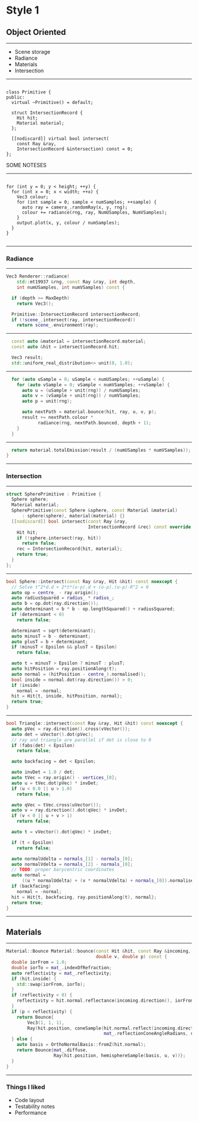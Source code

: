 <div class="white-bg">

# Style 1
## Object Oriented

</div>

---

* Scene storage
* Radiance
* Materials
* Intersection

---

<pre><code class="cpp" data-trim data-noescape>
class Primitive {
public:
  virtual ~Primitive() = default;
  
<div class="fragment highlight-current-code">  struct IntersectionRecord {
    Hit hit;
    Material material;
  };
</div>
  [[nodiscard]] <span class="fragment highlight-current-code">virtual</span> bool intersect(
    const Ray &ray, 
    <span class="fragment highlight-current-code">IntersectionRecord &intersection</span>) const = 0;
};
</code></pre>

<aside class="notes">
SOME NOTESES
</aside>

---

<pre><code class="cpp" data-trim data-noescape>
<div class="fragment highlight-current-code" data-fragment-index="1">for (int y = 0; y < height; ++y) {
  for (int x = 0; x < width; ++x) {
</div>    Vec3 colour;
<div class="fragment highlight-current-code" data-fragment-index="2">    for (int sample = 0; sample < numSamples; ++sample) {
</div>      <span class="fragment highlight-current-code" data-fragment-index="3">auto ray = camera_.randomRay(x, y, rng);</span>
      colour += <span class="fragment highlight-current-code" data-fragment-index="4">radiance(rng, ray, NumUSamples, NumVSamples);</span>
<div class="fragment highlight-current-code" data-fragment-index="2">    }
</div>    <span class="fragment highlight-current-code" data-fragment-index="5">output.plot(x, y, colour / numSamples);</span>
<div class="fragment highlight-current-code" data-fragment-index="1">  }
}
</div>
</code></pre>

---

### Radiance <!--- .element: class="white-bg" --->

---

```cpp
Vec3 Renderer::radiance(
    std::mt19937 &rng, const Ray &ray, int depth,
    int numUSamples, int numVSamples) const {

  if (depth >= MaxDepth)
    return Vec3();

  Primitive::IntersectionRecord intersectionRecord;
  if (!scene_.intersect(ray, intersectionRecord))
    return scene_.environment(ray);
```

---
```cpp
  const auto &material = intersectionRecord.material;
  const auto &hit = intersectionRecord.hit;

  Vec3 result;
  std::uniform_real_distribution<> unit(0, 1.0);
```

---
```cpp
  for (auto uSample = 0; uSample < numUSamples; ++uSample) {
    for (auto vSample = 0; vSample < numVSamples; ++vSample) {
      auto u = (uSample + unit(rng)) / numUSamples;
      auto v = (vSample + unit(rng)) / numVSamples;
      auto p = unit(rng);

      auto nextPath = material.bounce(hit, ray, u, v, p);
      result += nextPath.colour * 
            radiance(rng, nextPath.bounced, depth + 1);
    }
  }
```

---
```cpp
  return material.totalEmission(result / (numUSamples * numVSamples));
}
```

---

### Intersection <!--- .element: class="white-bg" --->

---

```cpp
struct SpherePrimitive : Primitive {
  Sphere sphere;
  Material material;
  SpherePrimitive(const Sphere &sphere, const Material &material)
      : sphere(sphere), material(material) {}
  [[nodiscard]] bool intersect(const Ray &ray,
                               IntersectionRecord &rec) const override {
    Hit hit;
    if (!sphere.intersect(ray, hit))
      return false;
    rec = IntersectionRecord{hit, material};
    return true;
  }
};
```

---

```cpp
bool Sphere::intersect(const Ray &ray, Hit &hit) const noexcept {
  // Solve t^2*d.d + 2*t*(o-p).d + (o-p).(o-p)-R^2 = 0
  auto op = centre_ - ray.origin();
  auto radiusSquared = radius_ * radius_;
  auto b = op.dot(ray.direction());
  auto determinant = b * b - op.lengthSquared() + radiusSquared;
  if (determinant < 0)
    return false;

  determinant = sqrt(determinant);
  auto minusT = b - determinant;
  auto plusT = b + determinant;
  if (minusT < Epsilon && plusT < Epsilon)
    return false;

  auto t = minusT > Epsilon ? minusT : plusT;
  auto hitPosition = ray.positionAlong(t);
  auto normal = (hitPosition - centre_).normalised();
  bool inside = normal.dot(ray.direction()) > 0;
  if (inside)
    normal = -normal;
  hit = Hit{t, inside, hitPosition, normal};
  return true;
}
```

---

```cpp
bool Triangle::intersect(const Ray &ray, Hit &hit) const noexcept {
  auto pVec = ray.direction().cross(vVector());
  auto det = uVector().dot(pVec);
  // ray and triangle are parallel if det is close to 0
  if (fabs(det) < Epsilon)
    return false;

  auto backfacing = det < Epsilon;

  auto invDet = 1.0 / det;
  auto tVec = ray.origin() - vertices_[0];
  auto u = tVec.dot(pVec) * invDet;
  if (u < 0.0 || u > 1.0)
    return false;

  auto qVec = tVec.cross(uVector());
  auto v = ray.direction().dot(qVec) * invDet;
  if (v < 0 || u + v > 1)
    return false;

  auto t = vVector().dot(qVec) * invDet;

  if (t < Epsilon)
    return false;

  auto normalUdelta = normals_[1] - normals_[0];
  auto normalVdelta = normals_[2] - normals_[0];
  // TODO: proper barycentric coordinates
  auto normal =
      ((u * normalUdelta) + (v * normalVdelta) + normals_[0]).normalised();
  if (backfacing)
    normal = -normal;
  hit = Hit{t, backfacing, ray.positionAlong(t), normal};
  return true;
}
```

---

## Materials <!--- .element: class="white-bg" --->

---

```cpp
Material::Bounce Material::bounce(const Hit &hit, const Ray &incoming, double u,
                                  double v, double p) const {
  double iorFrom = 1.0;
  double iorTo = mat_.indexOfRefraction;
  auto reflectivity = mat_.reflectivity;
  if (hit.inside) {
    std::swap(iorFrom, iorTo);
  }
  if (reflectivity < 0) {
    reflectivity = hit.normal.reflectance(incoming.direction(), iorFrom, iorTo);
  }
  if (p < reflectivity) {
    return Bounce{
        Vec3(1, 1, 1),
        Ray(hit.position, coneSample(hit.normal.reflect(incoming.direction()),
                                     mat_.reflectionConeAngleRadians, u, v))};
  } else {
    auto basis = OrthoNormalBasis::fromZ(hit.normal);
    return Bounce{mat_.diffuse,
                  Ray(hit.position, hemisphereSample(basis, u, v))};
  }
}
```

---

<div class="white-bg">

### Things I liked

* Code layout
* Testability notes
* Performance

</div>
